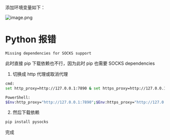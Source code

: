 添加环境变量如下：

![image.png](https://cdn.nlark.com/yuque/0/2021/png/1548042/1613921181415-f92b260d-3ad6-4b27-a706-ac8e7df9428b.png)

# Python 报错

```
Missing dependencies for SOCKS support
```

此时直接 pip 下载依赖也不行，因为此时 pip 也需要 SOCKS dependencies


1. 切换成 http 代理或取消代理

```bash
cmd:
set http_proxy=http://127.0.0.1:7890 & set https_proxy=http://127.0.0.1:7890

PowerShell:
$Env:http_proxy="http://127.0.0.1:7890";$Env:https_proxy="http://127.0.0.1:7890"
```

2. 然后下载依赖

```bash
pip install pysocks
```

完成
